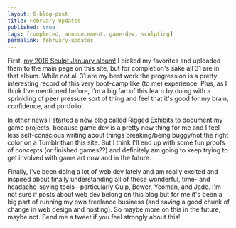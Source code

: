 ```yaml
---
layout: 6-blog-post
title: February Updates
published: true
tags: [completed, announcement, game-dev, sculpting]
permalink: february-updates
---
```

First, [my 2016 Sculpt January album!](https://plus.google.com/photos/116283228796321454963/album/6246591929294146065) I picked my favorites and uploaded them to the main page on this site, but for completion's sake all 31 are in that album. While not all 31 are my best work the progression is a pretty interesting record of this very boot-camp like (to me) experience. Plus, as I think I've mentioned before, I'm a big fan of this learn by doing with a sprinkling of peer pressure sort of thing and feel that it's good for my brain, confidence, and portfolio! 

In other news I started a new blog called [Rigged Exhibits](http://rigged-exhibits.tumblr.com/) to document my game projects, because game dev is a pretty new thing for me and I feel less self-conscious writing about things breaking/being buggy/not the right color on a Tumblr than this site. But I think I'll end up with some fun proofs of concepts (or finished games??) and definitely am going to keep trying to get involved with game art now and in the future. 

Finally, I've been doing a lot of web dev lately and am really excited and inspired about finally understanding all of these wonderful, time- and headache-saving tools--particularly Gulp, Bower, Yeoman, and Jade. I'm not sure if posts about web dev belong on this blog but for me it's been a big part of running my own freelance business (and saving a good chunk of change in web design and hosting). So maybe more on this in the future, maybe not. Send me a tweet if you feel strongly about this!

